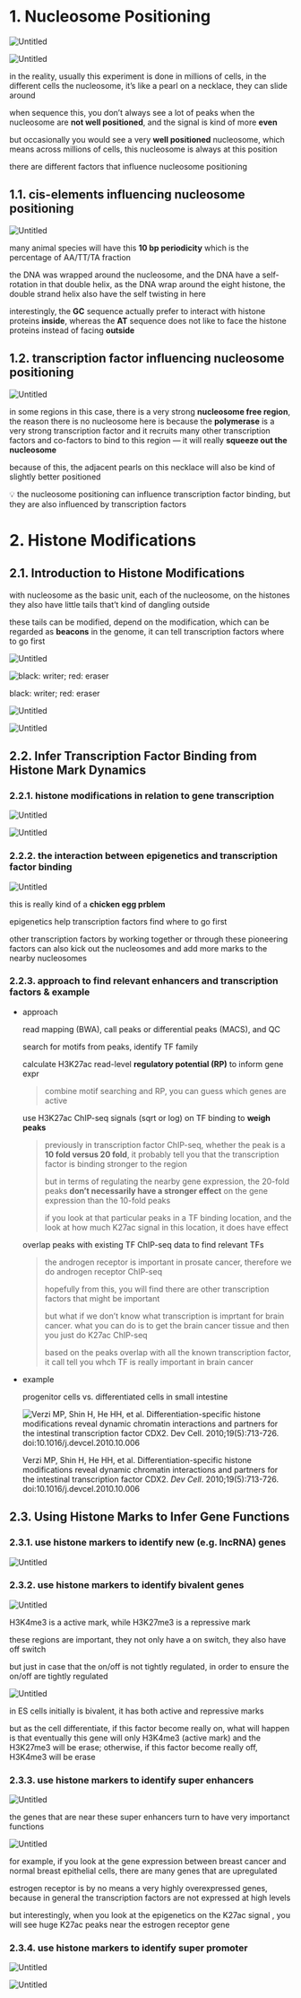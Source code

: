 # 1. Nucleosome Positioning

![Untitled](pictures/Chapter12-13_HistonePositioning_HistoneModification_01.png)

![Untitled](pictures/Chapter12-13_HistonePositioning_HistoneModification_02.png)

in the reality, usually this experiment is done in millions of cells, in the different cells the nucleosome, it’s like a pearl on a necklace, they can slide around

when sequence this, you don’t always see a lot of peaks when the nucleosome are **not well positioned**, and the signal is kind of more **even**

but occasionally you would see a very **well positioned** nucleosome, which means across millions of cells, this nucleosome is always at this position

there are different factors that influence nucleosome positioning

## 1.1. cis-elements influencing nucleosome positioning

![Untitled](pictures/Chapter12-13_HistonePositioning_HistoneModification_03.png)

many animal species will have this **10 bp periodicity** which is the percentage of AA/TT/TA fraction

the DNA was wrapped around the nucleosome, and the DNA have a self-rotation in that double helix, as the DNA wrap around the eight histone, the double strand helix also have the self twisting in here

interestingly, the **GC** sequence actually prefer to interact with histone proteins **inside**, whereas the **AT** sequence does not like to face the histone proteins instead of facing **outside**

## 1.2. transcription factor influencing nucleosome positioning

![Untitled](pictures/Chapter12-13_HistonePositioning_HistoneModification_04.png)

in some regions in this case, there is a very strong **nucleosome free region**, the reason there is no nucleosome here is because the **polymerase** is a very strong transcription factor and it recruits many other transcription factors and co-factors to bind to this region — it will really **squeeze out the nucleosome**

because of this, the adjacent pearls on this necklace will also be kind of slightly better positioned 

<aside>
💡 the nucleosome positioning can influence transcription factor binding, but they are also influenced by transcription factors
</aside>

# 2. Histone Modifications

## 2.1. Introduction to Histone Modifications

with nucleosome as the basic unit, each of the nucleosome,  on the histones they also have little tails that’t kind of dangling outside

these tails can be modified, depend on the modification, which can be regarded as **beacons** in the genome, it can tell transcription factors where to go first

![Untitled](pictures/Chapter12-13_HistonePositioning_HistoneModification_05.png)

![black: writer; red: eraser](pictures/Chapter12-13_HistonePositioning_HistoneModification_06.png)

black: writer; red: eraser

![Untitled](pictures/Chapter12-13_HistonePositioning_HistoneModification_07.png)

![Untitled](pictures/Chapter12-13_HistonePositioning_HistoneModification_08.png)

##  2.2. Infer Transcription Factor Binding from Histone Mark Dynamics

### 2.2.1. histone modifications in relation to gene transcription

![Untitled](pictures/Chapter12-13_HistonePositioning_HistoneModification_09.png)

![Untitled](pictures/Chapter12-13_HistonePositioning_HistoneModification_10.png)

### 2.2.2. the interaction between epigenetics and transcription factor binding

![Untitled](pictures/Chapter12-13_HistonePositioning_HistoneModification_11.png)

this is really kind of a **chicken egg prblem**

epigenetics help transcription factors find where to go first

other transcription factors by working together or through these pioneering factors can also kick out the nucleosomes and add more marks to the nearby nucleosomes 

### 2.2.3. approach to find relevant **enhancers** and **transcription factors** & example

- approach
    
    read mapping (BWA), call peaks or differential peaks (MACS), and QC
    
    search for motifs from peaks, identify TF family
    
    calculate H3K27ac read-level **regulatory potential (RP)** to inform gene expr
    
    > combine motif searching and RP, you can guess which genes are active
    
    use H3K27ac ChIP-seq signals (sqrt or log) on TF binding to **weigh peaks**
    
    > previously in transcription factor ChIP-seq, whether the peak is a **10 fold versus 20 fold**, it probably tell you that the transcription factor is binding stronger to the region
    >
    > but in terms of regulating the nearby gene expression, the 20-fold peaks **don’t necessarily have a stronger effect** on the gene expression than the 10-fold peaks
    >
    > if you look at that particular peaks in a TF binding location, and the look at how much K27ac signal in this location, it does have effect
    
    overlap peaks with existing TF ChIP-seq data to find relevant TFs
    
    > the androgen receptor is important in prosate cancer, therefore we do androgen receptor ChIP-seq
    >
    > hopefully from this, you will find there are other transcription factors that might be important
    >
    > but what if we don’t know what transcription is imprtant for brain cancer. what you can do is to get the brain cancer tissue and then you just do K27ac ChIP-seq
    >
    > based on the peaks overlap with all the known transcription factor, it call tell you whch TF is really important in brain cancer
 
- example
    
    progenitor cells vs. differentiated cells in small intestine
    
    ![Verzi MP, Shin H, He HH, et al. Differentiation-specific histone modifications reveal dynamic chromatin interactions and partners for the intestinal transcription factor CDX2. *Dev Cell*. 2010;19(5):713-726. doi:10.1016/j.devcel.2010.10.006](pictures/Chapter12-13_HistonePositioning_HistoneModification_12.png)
    
    Verzi MP, Shin H, He HH, et al. Differentiation-specific histone modifications reveal dynamic chromatin interactions and partners for the intestinal transcription factor CDX2. *Dev Cell*. 2010;19(5):713-726. doi:10.1016/j.devcel.2010.10.006
            
## 2.3. Using Histone Marks to Infer Gene Functions

### 2.3.1. use histone markers to identify **new (e.g. lncRNA) genes**

![Untitled](pictures/Chapter12-13_HistonePositioning_HistoneModification_13.png)
  
### 2.3.2. use histone markers to identify **bivalent genes**

![Untitled](pictures/Chapter12-13_HistonePositioning_HistoneModification_14.png)

H3K4me3 is a active mark, while H3K27me3 is a repressive mark

these regions are important, they not only have a on switch, they also have off switch

but just in case that the on/off is not tightly regulated, in order to ensure the on/off are tightly regulated 

![Untitled](pictures/Chapter12-13_HistonePositioning_HistoneModification_15.png)

in ES cells initially is bivalent, it has both active and repressive marks

but as the cell differentiate, if this factor become really on, what will happen is that eventually this gene will only H3K4me3 (active mark) and the H3K27me3 will be erase; otherwise, if this factor become really off, H3K4me3 will be erase

### 2.3.3. use histone markers to identify **super enhancers**

![Untitled](pictures/Chapter12-13_HistonePositioning_HistoneModification_16.png)

the genes that are near these super enhancers turn to have very importanct functions

![Untitled](pictures/Chapter12-13_HistonePositioning_HistoneModification_17.png)

for example, if you look at the gene expression between breast cancer and normal breast epithelial cells, there are many genes that are upregulated

estrogen receptor is by no means a very highly overexpressed genes, because in general the transcription factors are not expressed at high levels

but interestingly, when you look at the epigenetics on the K27ac signal , you will see huge K27ac peaks near the estrogen receptor gene

### 2.3.4. use histone markers to identify **super promoter**

![Untitled](pictures/Chapter12-13_HistonePositioning_HistoneModification_18.png)

![Untitled](pictures/Chapter12-13_HistonePositioning_HistoneModification_19.png)

